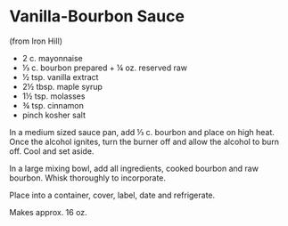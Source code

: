 # Vanilla-Bourbon Sauce

(from Iron Hill)

- 2 c. mayonnaise
- ⅓ c. bourbon prepared + ¼ oz. reserved raw
- ½ tsp. vanilla extract
- 2½ tbsp. maple syrup
- 1½ tsp. molasses
- ¾ tsp. cinnamon
- pinch kosher salt

In a medium sized sauce pan, add ⅓ c. bourbon and place on high
heat. Once the alcohol ignites, turn the burner off and allow the
alcohol to burn off. Cool and set aside.

In a large mixing bowl, add all ingredients, cooked bourbon and raw
bourbon. Whisk thoroughly to incorporate.

Place into a container, cover, label, date and refrigerate.

Makes approx. 16 oz.
